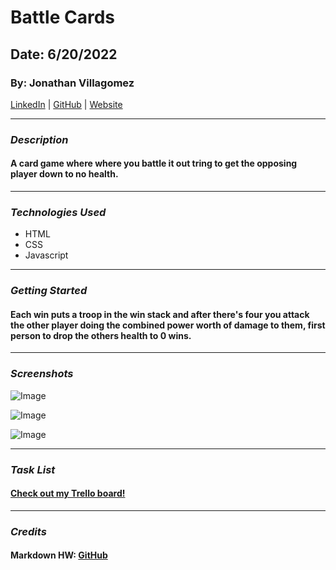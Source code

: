 # Battle Cards

## Date: 6/20/2022

### By: Jonathan Villagomez

[LinkedIn](https://www.linkedin.com/in/jonathan-hernandez-361565240/) |
[GitHub](https://github.com/VillagomezHJonathan) |
[Website](https://www.jonweb.dev/)

---

### **_Description_**

#### A card game where where you battle it out tring to get the opposing player down to no health.

---

### **_Technologies Used_**

- HTML
- CSS
- Javascript

---

### **_Getting Started_**

#### Each win puts a troop in the win stack and after there's four you attack the other player doing the combined power worth of damage to them, first person to drop the others health to 0 wins.

---

### **_Screenshots_**

![Image](https://i.imgur.com/KeTDq7n.png)

![Image](https://i.imgur.com/df3lnHa.png)

![Image](https://i.imgur.com/GgwaGXE.png)

---

### **_Task List_**

#### [Check out my Trello board!](https://trello.com/b/jTUqK2xY/battle-cards)

---

### **_Credits_**

#### Markdown HW: [GitHub](https://github.com/VillagomezHJonathan/u1_hw_markdown)
